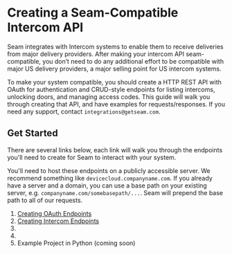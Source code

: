 # Creating a Seam-Compatible Intercom API
Seam integrates with Intercom systems to enable them to receive deliveries from major delivery providers. After making your intercom API seam-compatible, you don’t need to do any additional effort to be compatible with major US delivery providers, a major selling point for US intercom systems.

To make your system compatible, you should create a HTTP REST API with OAuth for authentication and CRUD-style endpoints for listing intercoms, unlocking doors, and managing access codes. This guide will walk you through creating that API, and have examples for requests/responses. If you need any support, contact `integrations@getseam.com`.

## Get Started
There are several links below, each link will walk you through the endpoints you'll need to create for Seam to interact with your system.

You'll need to host these endpoints on a publicly accessible server. We recommend something like `devicecloud.companyname.com`. If you already have a server and a domain, you can use a base path on your existing server, e.g. `companyname.com/somebasepath/...`. Seam will prepend the base path to all of our requests.

1. [Creating OAuth Endpoints](intercom/oauth.md)
2. [Creating Intercom Endpoints](intercom/crud.md)
3. []()
4. []()
5. Example Project in Python (coming soon)
